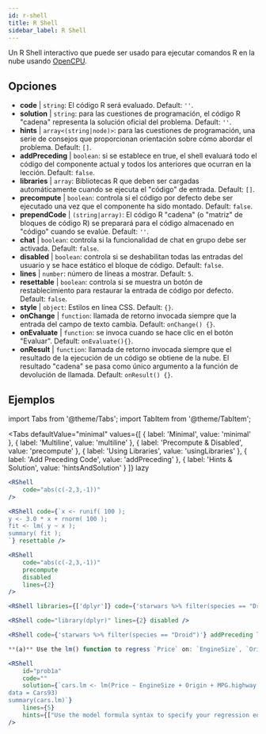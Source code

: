 ```yaml
---
id: r-shell
title: R Shell
sidebar_label: R Shell
---
```


Un R Shell interactivo que puede ser usado para ejecutar comandos R en la nube usando [OpenCPU](https://www.opencpu.org/).

## Opciones

* __code__ | `string`: El código R será evaluado. Default: `''`.
* __solution__ | `string`: para las cuestiones de programación, el código R "cadena" representa la solución oficial del problema. Default: `''`.
* __hints__ | `array<(string|node)>`: para las cuestiones de programación, una serie de consejos que proporcionan orientación sobre cómo abordar el problema. Default: `[]`.
* __addPreceding__ | `boolean`: si se establece en true, el shell evaluará todo el código del componente actual y todos los anteriores que ocurran en la lección. Default: `false`.
* __libraries__ | `array`: Bibliotecas R que deben ser cargadas automáticamente cuando se ejecuta el "código" de entrada. Default: `[]`.
* __precompute__ | `boolean`: controla si el código por defecto debe ser ejecutado una vez que el componente ha sido montado. Default: `false`.
* __prependCode__ | `(string|array)`: El código R "cadena" (o "matriz" de bloques de código R) se preparará para el código almacenado en "código" cuando se evalúe. Default: `''`.
* __chat__ | `boolean`: controla si la funcionalidad de chat en grupo debe ser activada. Default: `false`.
* __disabled__ | `boolean`: controla si se deshabilitan todas las entradas del usuario y se hace estático el bloque de código. Default: `false`.
* __lines__ | `number`: número de líneas a mostrar. Default: `5`.
* __resettable__ | `boolean`: controla si se muestra un botón de restablecimiento para restaurar la entrada de código por defecto. Default: `false`.
* __style__ | `object`: Estilos en línea CSS. Default: `{}`.
* __onChange__ | `function`: llamada de retorno invocada siempre que la entrada del campo de texto cambia. Default: `onChange() {}`.
* __onEvaluate__ | `function`: se invoca cuando se hace clic en el botón "Evaluar". Default: `onEvaluate(){}`.
* __onResult__ | `function`: llamada de retorno invocada siempre que el resultado de la ejecución de un código se obtiene de la nube. El resultado "cadena" se pasa como único argumento a la función de devolución de llamada. Default: `onResult() {}`.


## Ejemplos

import Tabs from '@theme/Tabs';
import TabItem from '@theme/TabItem';

<Tabs
    defaultValue="minimal"
    values={[
        { label: 'Minimal', value: 'minimal' },
        { label: 'Multiline', value: 'multiline' },
        { label: 'Precompute & Disabled', value: 'precompute' },
        { label: 'Using Libraries', value: 'usingLibraries' },
        { label: 'Add Preceding Code', value: 'addPreceding' },
        { label: 'Hints & Solution', value: 'hintsAndSolution' }
    ]}
    lazy
>

<TabItem value="minimal" >

```jsx live
<RShell
    code="abs(c(-2,3,-1))"
/>
```

</TabItem>

<TabItem value="multiline" >

```jsx live
<RShell code={`x <- runif( 100 );
y <- 3.0 * x + rnorm( 100 );
fit <- lm( y ~ x );
summary( fit );
`} resettable />
```

</TabItem>

<TabItem value="precompute" >

```jsx live
<RShell
    code="abs(c(-2,3,-1))"
    precompute
    disabled
    lines={2}
/>
```

</TabItem>

<TabItem value="usingLibraries" >

```jsx live
<RShell libraries={['dplyr']} code={'starwars %>% filter(species == "Droid")'} lines={2} />
```

</TabItem>

<TabItem value="addPreceding" >

```jsx live
<RShell code="library(dplyr)" lines={2} disabled />

<RShell code={'starwars %>% filter(species == "Droid")'} addPreceding lines={2} />
```

</TabItem>

<TabItem value="hintsAndSolution" >

```jsx live
**(a)** Use the lm() function to regress `Price` on: `EngineSize`, `Origin`, `MPG.highway`, `MPG.city` and `Horsepower`.

<RShell 
    id="prob1a"
    code="" 
    solution={`cars.lm <- lm(Price ~ EngineSize + Origin + MPG.highway + MPG.city + Horsepower,
data = Cars93)
summary(cars.lm)`} 
    lines={5} 
    hints={["Use the model formula syntax to specify your regression equation. Type ?formula if you don't remember how formulas work.","You can use the summary() function to retrieve a detailed regression output for a lm object"]}
/>
```

</TabItem>

</Tabs>
